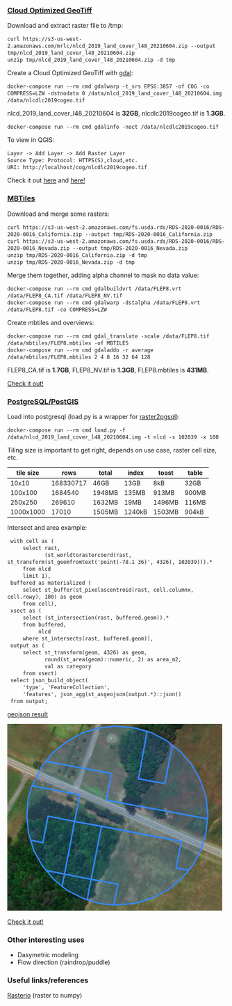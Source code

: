 ### [Cloud Optimized GeoTiff](https://www.cogeo.org/)

Download and extract raster file to /tmp:

    curl https://s3-us-west-2.amazonaws.com/mrlc/nlcd_2019_land_cover_l48_20210604.zip --output tmp/nlcd_2019_land_cover_l48_20210604.zip
    unzip tmp/nlcd_2019_land_cover_l48_20210604.zip -d tmp

Create a Cloud Optimized GeoTiff with [gdal](https://gdal.org/):

    docker-compose run --rm cmd gdalwarp -t_srs EPSG:3857 -of COG -co COMPRESS=LZW -dstnodata 0 /data/nlcd_2019_land_cover_l48_20210604.img /data/nlcdlc2019cogeo.tif

nlcd_2019_land_cover_l48_20210604 is **32GB**, nlcdlc2019cogeo.tif is **1.3GB**.

    docker-compose run --rm cmd gdalinfo -noct /data/nlcdlc2019cogeo.tif

To view in QGIS:

    Layer -> Add Layer -> Add Raster Layer
    Source Type: Protocol: HTTPS(S),cloud,etc.
    URI: http://localhost/cog/nlcdlc2019cogeo.tif

Check it out [here](http://localhost:8080/index.html) and [here!](http://localhost/)

### [MBTiles](https://docs.mapbox.com/help/glossary/mbtiles/)

Download and merge some rasters:

    curl https://s3-us-west-2.amazonaws.com/fs.usda.rds/RDS-2020-0016/RDS-2020-0016_California.zip --output tmp/RDS-2020-0016_California.zip
    curl https://s3-us-west-2.amazonaws.com/fs.usda.rds/RDS-2020-0016/RDS-2020-0016_Nevada.zip --output tmp/RDS-2020-0016_Nevada.zip
    unzip tmp/RDS-2020-0016_California.zip -d tmp
    unzip tmp/RDS-2020-0016_Nevada.zip -d tmp

Merge them together, adding alpha channel to mask no data value:

    docker-compose run --rm cmd gdalbuildvrt /data/FLEP8.vrt /data/FLEP8_CA.tif /data/FLEP8_NV.tif
    docker-compose run --rm cmd gdalwarp -dstalpha /data/FLEP8.vrt /data/FLEP8.tif -co COMPRESS=LZW

Create mbtiles and overviews:

    docker-compose run --rm cmd gdal_translate -scale /data/FLEP8.tif /data/mbtiles/FLEP8.mbtiles -of MBTILES
    docker-compose run --rm cmd gdaladdo -r average /data/mbtiles/FLEP8.mbtiles 2 4 8 16 32 64 128

FLEP8_CA.tif is **1.7GB**, FLEP8_NV.tif is **1.3GB**, FLEP8.mbtiles is **431MB**.

[Check it out!](http://localhost:8000/services/FLEP8/map)

### [PostgreSQL/PostGIS](https://postgis.net/)

Load into postgresql (load.py is a wrapper for [raster2pgsql](https://postgis.net/docs/using_raster_dataman.html#RT_Raster_Loader)):

    docker-compose run --rm cmd load.py -f /data/nlcd_2019_land_cover_l48_20210604.img -t nlcd -s 102039 -x 100

Tiling size is important to get right, depends on use case, raster cell size, etc.

|tile size|rows|total|index|toast|table|
|----|----|-----|-----|-----|-----|
|10x10|168330717|46GB|13GB|8kB|32GB|
|100x100|1684540|1948MB|135MB|913MB|900MB|
|250x250|269610|1632MB|19MB|1496MB|116MB|
|1000x1000|17010|1505MB|1240kB|1503MB|904kB|

Intersect and area example:

     with cell as (
         select rast, 
                (st_worldtorastercoord(rast, st_transform(st_geomfromtext('point(-78.1 36)', 4326), 102039))).*
         from nlcd
         limit 1),
     buffered as materialized (
         select st_buffer(st_pixelascentroid(rast, cell.columnx, cell.rowy), 100) as geom
         from cell),
     xsect as (
         select (st_intersection(rast, buffered.geom)).*
         from buffered,
              nlcd
         where st_intersects(rast, buffered.geom)),
     output as (
         select st_transform(geom, 4326) as geom,
                round(st_area(geom)::numeric, 2) as area_m2,
                val as category
         from xsect)
     select json_build_object(
         'type', 'FeatureCollection',
         'features', json_agg(st_asgeojson(output.*)::json))
     from output;

[geojson result](xsect.json)

![mapped result](xsect.png)

[Check it out!](http://localhost:8888/public.nlcd.html)

### Other interesting uses
- Dasymetric modeling
- Flow direction (raindrop/puddle)

### Useful links/references
[Rasterio](https://rasterio.readthedocs.io/en/latest/) (raster to numpy)
